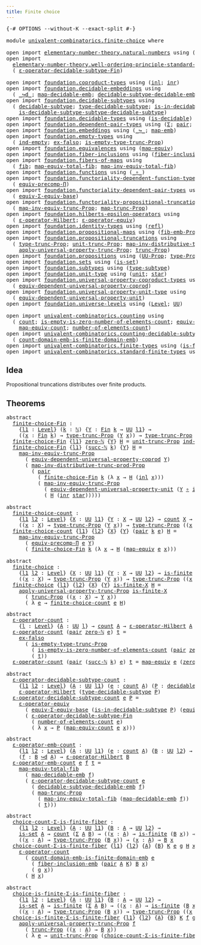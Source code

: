 ```yaml
---
title: Finite choice
---
```


<pre class="Agda"><a id="39" class="Symbol">{-#</a> <a id="43" class="Keyword">OPTIONS</a> <a id="51" class="Pragma">--without-K</a> <a id="63" class="Pragma">--exact-split</a> <a id="77" class="Symbol">#-}</a>

<a id="82" class="Keyword">module</a> <a id="89" href="univalent-combinatorics.finite-choice.html" class="Module">univalent-combinatorics.finite-choice</a> <a id="127" class="Keyword">where</a>

<a id="134" class="Keyword">open</a> <a id="139" class="Keyword">import</a> <a id="146" href="elementary-number-theory.natural-numbers.html" class="Module">elementary-number-theory.natural-numbers</a> <a id="187" class="Keyword">using</a> <a id="193" class="Symbol">(</a><a id="194" href="elementary-number-theory.natural-numbers.html#1548" class="Datatype">ℕ</a><a id="195" class="Symbol">;</a> <a id="197" href="elementary-number-theory.natural-numbers.html#1569" class="InductiveConstructor">zero-ℕ</a><a id="203" class="Symbol">;</a> <a id="205" href="elementary-number-theory.natural-numbers.html#1582" class="InductiveConstructor">succ-ℕ</a><a id="211" class="Symbol">)</a>
<a id="213" class="Keyword">open</a> <a id="218" class="Keyword">import</a>
  <a id="227" href="elementary-number-theory.well-ordering-principle-standard-finite-types.html" class="Module">elementary-number-theory.well-ordering-principle-standard-finite-types</a> <a id="298" class="Keyword">using</a>
  <a id="306" class="Symbol">(</a> <a id="308" href="elementary-number-theory.well-ordering-principle-standard-finite-types.html#8236" class="Function">ε-operator-decidable-subtype-Fin</a><a id="340" class="Symbol">)</a>

<a id="343" class="Keyword">open</a> <a id="348" class="Keyword">import</a> <a id="355" href="foundation.coproduct-types.html" class="Module">foundation.coproduct-types</a> <a id="382" class="Keyword">using</a> <a id="388" class="Symbol">(</a><a id="389" href="foundation.coproduct-types.html#1249" class="InductiveConstructor">inl</a><a id="392" class="Symbol">;</a> <a id="394" href="foundation.coproduct-types.html#1267" class="InductiveConstructor">inr</a><a id="397" class="Symbol">)</a>
<a id="399" class="Keyword">open</a> <a id="404" class="Keyword">import</a> <a id="411" href="foundation.decidable-embeddings.html" class="Module">foundation.decidable-embeddings</a> <a id="443" class="Keyword">using</a>
  <a id="451" class="Symbol">(</a> <a id="453" href="foundation.decidable-embeddings.html#3744" class="Function Operator">_↪d_</a><a id="457" class="Symbol">;</a> <a id="459" href="foundation.decidable-embeddings.html#3845" class="Function">map-decidable-emb</a><a id="476" class="Symbol">;</a> <a id="478" href="foundation.decidable-embeddings.html#6083" class="Function">decidable-subtype-decidable-emb</a><a id="509" class="Symbol">)</a>
<a id="511" class="Keyword">open</a> <a id="516" class="Keyword">import</a> <a id="523" href="foundation.decidable-subtypes.html" class="Module">foundation.decidable-subtypes</a> <a id="553" class="Keyword">using</a>
  <a id="561" class="Symbol">(</a> <a id="563" href="foundation.decidable-subtypes.html#2426" class="Function">decidable-subtype</a><a id="580" class="Symbol">;</a> <a id="582" href="foundation.decidable-subtypes.html#3414" class="Function">type-decidable-subtype</a><a id="604" class="Symbol">;</a> <a id="606" href="foundation.decidable-subtypes.html#2993" class="Function">is-in-decidable-subtype</a><a id="629" class="Symbol">;</a>
    <a id="635" href="foundation.decidable-subtypes.html#2794" class="Function">is-decidable-subtype-subtype-decidable-subtype</a><a id="681" class="Symbol">)</a>
<a id="683" class="Keyword">open</a> <a id="688" class="Keyword">import</a> <a id="695" href="foundation.decidable-types.html" class="Module">foundation.decidable-types</a> <a id="722" class="Keyword">using</a> <a id="728" class="Symbol">(</a><a id="729" href="foundation.decidable-types.html#1915" class="Function">is-decidable</a><a id="741" class="Symbol">)</a>
<a id="743" class="Keyword">open</a> <a id="748" class="Keyword">import</a> <a id="755" href="foundation.dependent-pair-types.html" class="Module">foundation.dependent-pair-types</a> <a id="787" class="Keyword">using</a> <a id="793" class="Symbol">(</a><a id="794" href="foundation-core.dependent-pair-types.html#515" class="Record">Σ</a><a id="795" class="Symbol">;</a> <a id="797" href="foundation-core.dependent-pair-types.html#588" class="InductiveConstructor">pair</a><a id="801" class="Symbol">;</a> <a id="803" href="foundation-core.dependent-pair-types.html#605" class="Field">pr1</a><a id="806" class="Symbol">;</a> <a id="808" href="foundation-core.dependent-pair-types.html#617" class="Field">pr2</a><a id="811" class="Symbol">)</a>
<a id="813" class="Keyword">open</a> <a id="818" class="Keyword">import</a> <a id="825" href="foundation.embeddings.html" class="Module">foundation.embeddings</a> <a id="847" class="Keyword">using</a> <a id="853" class="Symbol">(</a><a id="854" href="foundation-core.embeddings.html#1074" class="Function Operator">_↪_</a><a id="857" class="Symbol">;</a> <a id="859" href="foundation-core.embeddings.html#1217" class="Function">map-emb</a><a id="866" class="Symbol">)</a>
<a id="868" class="Keyword">open</a> <a id="873" class="Keyword">import</a> <a id="880" href="foundation.empty-types.html" class="Module">foundation.empty-types</a> <a id="903" class="Keyword">using</a>
  <a id="911" class="Symbol">(</a> <a id="913" href="foundation-core.empty-types.html#1081" class="Function">ind-empty</a><a id="922" class="Symbol">;</a> <a id="924" href="foundation-core.empty-types.html#1160" class="Function">ex-falso</a><a id="932" class="Symbol">;</a> <a id="934" href="foundation.empty-types.html#2474" class="Function">is-empty-type-trunc-Prop</a><a id="958" class="Symbol">)</a>
<a id="960" class="Keyword">open</a> <a id="965" class="Keyword">import</a> <a id="972" href="foundation.equivalences.html" class="Module">foundation.equivalences</a> <a id="996" class="Keyword">using</a> <a id="1002" class="Symbol">(</a><a id="1003" href="foundation-core.equivalences.html#1821" class="Function">map-equiv</a><a id="1012" class="Symbol">)</a>
<a id="1014" class="Keyword">open</a> <a id="1019" class="Keyword">import</a> <a id="1026" href="foundation.fiber-inclusions.html" class="Module">foundation.fiber-inclusions</a> <a id="1054" class="Keyword">using</a> <a id="1060" class="Symbol">(</a><a id="1061" href="foundation.fiber-inclusions.html#4339" class="Function">fiber-inclusion-emb</a><a id="1080" class="Symbol">)</a>
<a id="1082" class="Keyword">open</a> <a id="1087" class="Keyword">import</a> <a id="1094" href="foundation.fibers-of-maps.html" class="Module">foundation.fibers-of-maps</a> <a id="1120" class="Keyword">using</a>
  <a id="1128" class="Symbol">(</a> <a id="1130" href="foundation-core.fibers-of-maps.html#994" class="Function">fib</a><a id="1133" class="Symbol">;</a> <a id="1135" href="foundation-core.fibers-of-maps.html#7007" class="Function">map-equiv-total-fib</a><a id="1154" class="Symbol">;</a> <a id="1156" href="foundation-core.fibers-of-maps.html#7207" class="Function">map-inv-equiv-total-fib</a><a id="1179" class="Symbol">)</a>
<a id="1181" class="Keyword">open</a> <a id="1186" class="Keyword">import</a> <a id="1193" href="foundation.functions.html" class="Module">foundation.functions</a> <a id="1214" class="Keyword">using</a> <a id="1220" class="Symbol">(</a><a id="1221" href="foundation-core.functions.html#420" class="Function Operator">_∘_</a><a id="1224" class="Symbol">)</a>
<a id="1226" class="Keyword">open</a> <a id="1231" class="Keyword">import</a> <a id="1238" href="foundation.functoriality-dependent-function-types.html" class="Module">foundation.functoriality-dependent-function-types</a> <a id="1288" class="Keyword">using</a>
  <a id="1296" class="Symbol">(</a> <a id="1298" href="foundation-core.functoriality-dependent-function-types.html#5366" class="Function">equiv-precomp-Π</a><a id="1313" class="Symbol">)</a>
<a id="1315" class="Keyword">open</a> <a id="1320" class="Keyword">import</a> <a id="1327" href="foundation.functoriality-dependent-pair-types.html" class="Module">foundation.functoriality-dependent-pair-types</a> <a id="1373" class="Keyword">using</a>
  <a id="1381" class="Symbol">(</a> <a id="1383" href="foundation-core.functoriality-dependent-pair-types.html#9964" class="Function">equiv-Σ-equiv-base</a><a id="1401" class="Symbol">)</a>
<a id="1403" class="Keyword">open</a> <a id="1408" class="Keyword">import</a> <a id="1415" href="foundation.functoriality-propositional-truncation.html" class="Module">foundation.functoriality-propositional-truncation</a> <a id="1465" class="Keyword">using</a>
  <a id="1473" class="Symbol">(</a> <a id="1475" href="foundation.functoriality-propositional-truncation.html#3401" class="Function">map-inv-equiv-trunc-Prop</a><a id="1499" class="Symbol">;</a> <a id="1501" href="foundation.functoriality-propositional-truncation.html#1456" class="Function">map-trunc-Prop</a><a id="1515" class="Symbol">)</a>
<a id="1517" class="Keyword">open</a> <a id="1522" class="Keyword">import</a> <a id="1529" href="foundation.hilberts-epsilon-operators.html" class="Module">foundation.hilberts-epsilon-operators</a> <a id="1567" class="Keyword">using</a>
  <a id="1575" class="Symbol">(</a> <a id="1577" href="foundation.hilberts-epsilon-operators.html#675" class="Function">ε-operator-Hilbert</a><a id="1595" class="Symbol">;</a> <a id="1597" href="foundation.hilberts-epsilon-operators.html#871" class="Function">ε-operator-equiv</a><a id="1613" class="Symbol">)</a>
<a id="1615" class="Keyword">open</a> <a id="1620" class="Keyword">import</a> <a id="1627" href="foundation.identity-types.html" class="Module">foundation.identity-types</a> <a id="1653" class="Keyword">using</a> <a id="1659" class="Symbol">(</a><a id="1660" href="foundation-core.identity-types.html#1820" class="InductiveConstructor">refl</a><a id="1664" class="Symbol">)</a>
<a id="1666" class="Keyword">open</a> <a id="1671" class="Keyword">import</a> <a id="1678" href="foundation.propositional-maps.html" class="Module">foundation.propositional-maps</a> <a id="1708" class="Keyword">using</a> <a id="1714" class="Symbol">(</a><a id="1715" href="foundation-core.propositional-maps.html#2437" class="Function">fib-emb-Prop</a><a id="1727" class="Symbol">)</a>
<a id="1729" class="Keyword">open</a> <a id="1734" class="Keyword">import</a> <a id="1741" href="foundation.propositional-truncations.html" class="Module">foundation.propositional-truncations</a> <a id="1778" class="Keyword">using</a>
  <a id="1786" class="Symbol">(</a> <a id="1788" href="foundation.propositional-truncations.html#2209" class="Function">type-trunc-Prop</a><a id="1803" class="Symbol">;</a> <a id="1805" href="foundation.propositional-truncations.html#2293" class="Function">unit-trunc-Prop</a><a id="1820" class="Symbol">;</a> <a id="1822" href="foundation.propositional-truncations.html#10541" class="Function">map-inv-distributive-trunc-prod-Prop</a><a id="1858" class="Symbol">;</a>
    <a id="1864" href="foundation.propositional-truncations.html#5775" class="Function">apply-universal-property-trunc-Prop</a><a id="1899" class="Symbol">;</a> <a id="1901" href="foundation.propositional-truncations.html#2707" class="Function">trunc-Prop</a><a id="1911" class="Symbol">)</a>
<a id="1913" class="Keyword">open</a> <a id="1918" class="Keyword">import</a> <a id="1925" href="foundation.propositions.html" class="Module">foundation.propositions</a> <a id="1949" class="Keyword">using</a> <a id="1955" class="Symbol">(</a><a id="1956" href="foundation-core.propositions.html#1393" class="Function">UU-Prop</a><a id="1963" class="Symbol">;</a> <a id="1965" href="foundation-core.propositions.html#1495" class="Function">type-Prop</a><a id="1974" class="Symbol">)</a>
<a id="1976" class="Keyword">open</a> <a id="1981" class="Keyword">import</a> <a id="1988" href="foundation.sets.html" class="Module">foundation.sets</a> <a id="2004" class="Keyword">using</a> <a id="2010" class="Symbol">(</a><a id="2011" href="foundation-core.sets.html#1113" class="Function">is-set</a><a id="2017" class="Symbol">)</a>
<a id="2019" class="Keyword">open</a> <a id="2024" class="Keyword">import</a> <a id="2031" href="foundation.subtypes.html" class="Module">foundation.subtypes</a> <a id="2051" class="Keyword">using</a> <a id="2057" class="Symbol">(</a><a id="2058" href="foundation-core.subtypes.html#2619" class="Function">type-subtype</a><a id="2070" class="Symbol">)</a>
<a id="2072" class="Keyword">open</a> <a id="2077" class="Keyword">import</a> <a id="2084" href="foundation.unit-type.html" class="Module">foundation.unit-type</a> <a id="2105" class="Keyword">using</a> <a id="2111" class="Symbol">(</a><a id="2112" href="foundation.unit-type.html#1084" class="Datatype">unit</a><a id="2116" class="Symbol">;</a> <a id="2118" href="foundation.unit-type.html#1108" class="InductiveConstructor">star</a><a id="2122" class="Symbol">)</a>
<a id="2124" class="Keyword">open</a> <a id="2129" class="Keyword">import</a> <a id="2136" href="foundation.universal-property-coproduct-types.html" class="Module">foundation.universal-property-coproduct-types</a> <a id="2182" class="Keyword">using</a>
  <a id="2190" class="Symbol">(</a> <a id="2192" href="foundation.universal-property-coproduct-types.html#1627" class="Function">equiv-dependent-universal-property-coprod</a><a id="2233" class="Symbol">)</a>
<a id="2235" class="Keyword">open</a> <a id="2240" class="Keyword">import</a> <a id="2247" href="foundation.universal-property-unit-type.html" class="Module">foundation.universal-property-unit-type</a> <a id="2287" class="Keyword">using</a>
  <a id="2295" class="Symbol">(</a> <a id="2297" href="foundation.universal-property-unit-type.html#1684" class="Function">equiv-dependent-universal-property-unit</a><a id="2336" class="Symbol">)</a>
<a id="2338" class="Keyword">open</a> <a id="2343" class="Keyword">import</a> <a id="2350" href="foundation.universe-levels.html" class="Module">foundation.universe-levels</a> <a id="2377" class="Keyword">using</a> <a id="2383" class="Symbol">(</a><a id="2384" href="Agda.Primitive.html#597" class="Postulate">Level</a><a id="2389" class="Symbol">;</a> <a id="2391" href="foundation-core.universe-levels.html#235" class="Primitive">UU</a><a id="2393" class="Symbol">)</a>

<a id="2396" class="Keyword">open</a> <a id="2401" class="Keyword">import</a> <a id="2408" href="univalent-combinatorics.counting.html" class="Module">univalent-combinatorics.counting</a> <a id="2441" class="Keyword">using</a>
  <a id="2449" class="Symbol">(</a> <a id="2451" href="univalent-combinatorics.counting.html#1901" class="Function">count</a><a id="2456" class="Symbol">;</a> <a id="2458" href="univalent-combinatorics.counting.html#4160" class="Function">is-empty-is-zero-number-of-elements-count</a><a id="2499" class="Symbol">;</a> <a id="2501" href="univalent-combinatorics.counting.html#2098" class="Function">equiv-count</a><a id="2512" class="Symbol">;</a>
    <a id="2518" href="univalent-combinatorics.counting.html#2172" class="Function">map-equiv-count</a><a id="2533" class="Symbol">;</a> <a id="2535" href="univalent-combinatorics.counting.html#2029" class="Function">number-of-elements-count</a><a id="2559" class="Symbol">)</a>
<a id="2561" class="Keyword">open</a> <a id="2566" class="Keyword">import</a> <a id="2573" href="univalent-combinatorics.counting-decidable-subtypes.html" class="Module">univalent-combinatorics.counting-decidable-subtypes</a> <a id="2625" class="Keyword">using</a>
  <a id="2633" class="Symbol">(</a> <a id="2635" href="univalent-combinatorics.counting-decidable-subtypes.html#6606" class="Function">count-domain-emb-is-finite-domain-emb</a><a id="2672" class="Symbol">)</a>
<a id="2674" class="Keyword">open</a> <a id="2679" class="Keyword">import</a> <a id="2686" href="univalent-combinatorics.finite-types.html" class="Module">univalent-combinatorics.finite-types</a> <a id="2723" class="Keyword">using</a> <a id="2729" class="Symbol">(</a><a id="2730" href="univalent-combinatorics.finite-types.html#4139" class="Function">is-finite</a><a id="2739" class="Symbol">)</a>
<a id="2741" class="Keyword">open</a> <a id="2746" class="Keyword">import</a> <a id="2753" href="univalent-combinatorics.standard-finite-types.html" class="Module">univalent-combinatorics.standard-finite-types</a> <a id="2799" class="Keyword">using</a> <a id="2805" class="Symbol">(</a><a id="2806" href="univalent-combinatorics.standard-finite-types.html#2392" class="Function">Fin</a><a id="2809" class="Symbol">;</a> <a id="2811" href="univalent-combinatorics.standard-finite-types.html#6791" class="Function">zero-Fin</a><a id="2819" class="Symbol">)</a>
</pre>
## Idea

Propositional truncations distributes over finite products.

## Theorems

<pre class="Agda"><a id="2917" class="Keyword">abstract</a>
  <a id="finite-choice-Fin"></a><a id="2928" href="univalent-combinatorics.finite-choice.html#2928" class="Function">finite-choice-Fin</a> <a id="2946" class="Symbol">:</a>
    <a id="2952" class="Symbol">{</a><a id="2953" href="univalent-combinatorics.finite-choice.html#2953" class="Bound">l1</a> <a id="2956" class="Symbol">:</a> <a id="2958" href="Agda.Primitive.html#597" class="Postulate">Level</a><a id="2963" class="Symbol">}</a> <a id="2965" class="Symbol">(</a><a id="2966" href="univalent-combinatorics.finite-choice.html#2966" class="Bound">k</a> <a id="2968" class="Symbol">:</a> <a id="2970" href="elementary-number-theory.natural-numbers.html#1548" class="Datatype">ℕ</a><a id="2971" class="Symbol">)</a> <a id="2973" class="Symbol">{</a><a id="2974" href="univalent-combinatorics.finite-choice.html#2974" class="Bound">Y</a> <a id="2976" class="Symbol">:</a> <a id="2978" href="univalent-combinatorics.standard-finite-types.html#2392" class="Function">Fin</a> <a id="2982" href="univalent-combinatorics.finite-choice.html#2966" class="Bound">k</a> <a id="2984" class="Symbol">→</a> <a id="2986" href="foundation-core.universe-levels.html#235" class="Primitive">UU</a> <a id="2989" href="univalent-combinatorics.finite-choice.html#2953" class="Bound">l1</a><a id="2991" class="Symbol">}</a> <a id="2993" class="Symbol">→</a>
    <a id="2999" class="Symbol">((</a><a id="3001" href="univalent-combinatorics.finite-choice.html#3001" class="Bound">x</a> <a id="3003" class="Symbol">:</a> <a id="3005" href="univalent-combinatorics.standard-finite-types.html#2392" class="Function">Fin</a> <a id="3009" href="univalent-combinatorics.finite-choice.html#2966" class="Bound">k</a><a id="3010" class="Symbol">)</a> <a id="3012" class="Symbol">→</a> <a id="3014" href="foundation.propositional-truncations.html#2209" class="Function">type-trunc-Prop</a> <a id="3030" class="Symbol">(</a><a id="3031" href="univalent-combinatorics.finite-choice.html#2974" class="Bound">Y</a> <a id="3033" href="univalent-combinatorics.finite-choice.html#3001" class="Bound">x</a><a id="3034" class="Symbol">))</a> <a id="3037" class="Symbol">→</a> <a id="3039" href="foundation.propositional-truncations.html#2209" class="Function">type-trunc-Prop</a> <a id="3055" class="Symbol">((</a><a id="3057" href="univalent-combinatorics.finite-choice.html#3057" class="Bound">x</a> <a id="3059" class="Symbol">:</a> <a id="3061" href="univalent-combinatorics.standard-finite-types.html#2392" class="Function">Fin</a> <a id="3065" href="univalent-combinatorics.finite-choice.html#2966" class="Bound">k</a><a id="3066" class="Symbol">)</a> <a id="3068" class="Symbol">→</a> <a id="3070" href="univalent-combinatorics.finite-choice.html#2974" class="Bound">Y</a> <a id="3072" href="univalent-combinatorics.finite-choice.html#3057" class="Bound">x</a><a id="3073" class="Symbol">)</a>
  <a id="3077" href="univalent-combinatorics.finite-choice.html#2928" class="Function">finite-choice-Fin</a> <a id="3095" class="Symbol">{</a><a id="3096" href="univalent-combinatorics.finite-choice.html#3096" class="Bound">l1</a><a id="3098" class="Symbol">}</a> <a id="3100" href="elementary-number-theory.natural-numbers.html#1569" class="InductiveConstructor">zero-ℕ</a> <a id="3107" class="Symbol">{</a><a id="3108" href="univalent-combinatorics.finite-choice.html#3108" class="Bound">Y</a><a id="3109" class="Symbol">}</a> <a id="3111" href="univalent-combinatorics.finite-choice.html#3111" class="Bound">H</a> <a id="3113" class="Symbol">=</a> <a id="3115" href="foundation.propositional-truncations.html#2293" class="Function">unit-trunc-Prop</a> <a id="3131" href="foundation-core.empty-types.html#1081" class="Function">ind-empty</a>
  <a id="3143" href="univalent-combinatorics.finite-choice.html#2928" class="Function">finite-choice-Fin</a> <a id="3161" class="Symbol">{</a><a id="3162" href="univalent-combinatorics.finite-choice.html#3162" class="Bound">l1</a><a id="3164" class="Symbol">}</a> <a id="3166" class="Symbol">(</a><a id="3167" href="elementary-number-theory.natural-numbers.html#1582" class="InductiveConstructor">succ-ℕ</a> <a id="3174" href="univalent-combinatorics.finite-choice.html#3174" class="Bound">k</a><a id="3175" class="Symbol">)</a> <a id="3177" class="Symbol">{</a><a id="3178" href="univalent-combinatorics.finite-choice.html#3178" class="Bound">Y</a><a id="3179" class="Symbol">}</a> <a id="3181" href="univalent-combinatorics.finite-choice.html#3181" class="Bound">H</a> <a id="3183" class="Symbol">=</a>
    <a id="3189" href="foundation.functoriality-propositional-truncation.html#3401" class="Function">map-inv-equiv-trunc-Prop</a>
      <a id="3220" class="Symbol">(</a> <a id="3222" href="foundation.universal-property-coproduct-types.html#1627" class="Function">equiv-dependent-universal-property-coprod</a> <a id="3264" href="univalent-combinatorics.finite-choice.html#3178" class="Bound">Y</a><a id="3265" class="Symbol">)</a>
      <a id="3273" class="Symbol">(</a> <a id="3275" href="foundation.propositional-truncations.html#10541" class="Function">map-inv-distributive-trunc-prod-Prop</a>
        <a id="3320" class="Symbol">(</a> <a id="3322" href="foundation-core.dependent-pair-types.html#588" class="InductiveConstructor">pair</a>
          <a id="3337" class="Symbol">(</a> <a id="3339" href="univalent-combinatorics.finite-choice.html#2928" class="Function">finite-choice-Fin</a> <a id="3357" href="univalent-combinatorics.finite-choice.html#3174" class="Bound">k</a> <a id="3359" class="Symbol">(λ</a> <a id="3362" href="univalent-combinatorics.finite-choice.html#3362" class="Bound">x</a> <a id="3364" class="Symbol">→</a> <a id="3366" href="univalent-combinatorics.finite-choice.html#3181" class="Bound">H</a> <a id="3368" class="Symbol">(</a><a id="3369" href="foundation.coproduct-types.html#1249" class="InductiveConstructor">inl</a> <a id="3373" href="univalent-combinatorics.finite-choice.html#3362" class="Bound">x</a><a id="3374" class="Symbol">)))</a>
          <a id="3388" class="Symbol">(</a> <a id="3390" href="foundation.functoriality-propositional-truncation.html#3401" class="Function">map-inv-equiv-trunc-Prop</a>
            <a id="3427" class="Symbol">(</a> <a id="3429" href="foundation.universal-property-unit-type.html#1684" class="Function">equiv-dependent-universal-property-unit</a> <a id="3469" class="Symbol">(</a><a id="3470" href="univalent-combinatorics.finite-choice.html#3178" class="Bound">Y</a> <a id="3472" href="foundation-core.functions.html#420" class="Function Operator">∘</a> <a id="3474" href="foundation.coproduct-types.html#1267" class="InductiveConstructor">inr</a><a id="3477" class="Symbol">))</a>
            <a id="3492" class="Symbol">(</a> <a id="3494" href="univalent-combinatorics.finite-choice.html#3181" class="Bound">H</a> <a id="3496" class="Symbol">(</a><a id="3497" href="foundation.coproduct-types.html#1267" class="InductiveConstructor">inr</a> <a id="3501" href="foundation.unit-type.html#1108" class="InductiveConstructor">star</a><a id="3505" class="Symbol">)))))</a>

<a id="3512" class="Keyword">abstract</a>
  <a id="finite-choice-count"></a><a id="3523" href="univalent-combinatorics.finite-choice.html#3523" class="Function">finite-choice-count</a> <a id="3543" class="Symbol">:</a>
    <a id="3549" class="Symbol">{</a><a id="3550" href="univalent-combinatorics.finite-choice.html#3550" class="Bound">l1</a> <a id="3553" href="univalent-combinatorics.finite-choice.html#3553" class="Bound">l2</a> <a id="3556" class="Symbol">:</a> <a id="3558" href="Agda.Primitive.html#597" class="Postulate">Level</a><a id="3563" class="Symbol">}</a> <a id="3565" class="Symbol">{</a><a id="3566" href="univalent-combinatorics.finite-choice.html#3566" class="Bound">X</a> <a id="3568" class="Symbol">:</a> <a id="3570" href="foundation-core.universe-levels.html#235" class="Primitive">UU</a> <a id="3573" href="univalent-combinatorics.finite-choice.html#3550" class="Bound">l1</a><a id="3575" class="Symbol">}</a> <a id="3577" class="Symbol">{</a><a id="3578" href="univalent-combinatorics.finite-choice.html#3578" class="Bound">Y</a> <a id="3580" class="Symbol">:</a> <a id="3582" href="univalent-combinatorics.finite-choice.html#3566" class="Bound">X</a> <a id="3584" class="Symbol">→</a> <a id="3586" href="foundation-core.universe-levels.html#235" class="Primitive">UU</a> <a id="3589" href="univalent-combinatorics.finite-choice.html#3553" class="Bound">l2</a><a id="3591" class="Symbol">}</a> <a id="3593" class="Symbol">→</a> <a id="3595" href="univalent-combinatorics.counting.html#1901" class="Function">count</a> <a id="3601" href="univalent-combinatorics.finite-choice.html#3566" class="Bound">X</a> <a id="3603" class="Symbol">→</a>
    <a id="3609" class="Symbol">((</a><a id="3611" href="univalent-combinatorics.finite-choice.html#3611" class="Bound">x</a> <a id="3613" class="Symbol">:</a> <a id="3615" href="univalent-combinatorics.finite-choice.html#3566" class="Bound">X</a><a id="3616" class="Symbol">)</a> <a id="3618" class="Symbol">→</a> <a id="3620" href="foundation.propositional-truncations.html#2209" class="Function">type-trunc-Prop</a> <a id="3636" class="Symbol">(</a><a id="3637" href="univalent-combinatorics.finite-choice.html#3578" class="Bound">Y</a> <a id="3639" href="univalent-combinatorics.finite-choice.html#3611" class="Bound">x</a><a id="3640" class="Symbol">))</a> <a id="3643" class="Symbol">→</a> <a id="3645" href="foundation.propositional-truncations.html#2209" class="Function">type-trunc-Prop</a> <a id="3661" class="Symbol">((</a><a id="3663" href="univalent-combinatorics.finite-choice.html#3663" class="Bound">x</a> <a id="3665" class="Symbol">:</a> <a id="3667" href="univalent-combinatorics.finite-choice.html#3566" class="Bound">X</a><a id="3668" class="Symbol">)</a> <a id="3670" class="Symbol">→</a> <a id="3672" href="univalent-combinatorics.finite-choice.html#3578" class="Bound">Y</a> <a id="3674" href="univalent-combinatorics.finite-choice.html#3663" class="Bound">x</a><a id="3675" class="Symbol">)</a>
  <a id="3679" href="univalent-combinatorics.finite-choice.html#3523" class="Function">finite-choice-count</a> <a id="3699" class="Symbol">{</a><a id="3700" href="univalent-combinatorics.finite-choice.html#3700" class="Bound">l1</a><a id="3702" class="Symbol">}</a> <a id="3704" class="Symbol">{</a><a id="3705" href="univalent-combinatorics.finite-choice.html#3705" class="Bound">l2</a><a id="3707" class="Symbol">}</a> <a id="3709" class="Symbol">{</a><a id="3710" href="univalent-combinatorics.finite-choice.html#3710" class="Bound">X</a><a id="3711" class="Symbol">}</a> <a id="3713" class="Symbol">{</a><a id="3714" href="univalent-combinatorics.finite-choice.html#3714" class="Bound">Y</a><a id="3715" class="Symbol">}</a> <a id="3717" class="Symbol">(</a><a id="3718" href="foundation-core.dependent-pair-types.html#588" class="InductiveConstructor">pair</a> <a id="3723" href="univalent-combinatorics.finite-choice.html#3723" class="Bound">k</a> <a id="3725" href="univalent-combinatorics.finite-choice.html#3725" class="Bound">e</a><a id="3726" class="Symbol">)</a> <a id="3728" href="univalent-combinatorics.finite-choice.html#3728" class="Bound">H</a> <a id="3730" class="Symbol">=</a>
    <a id="3736" href="foundation.functoriality-propositional-truncation.html#3401" class="Function">map-inv-equiv-trunc-Prop</a>
      <a id="3767" class="Symbol">(</a> <a id="3769" href="foundation-core.functoriality-dependent-function-types.html#5366" class="Function">equiv-precomp-Π</a> <a id="3785" href="univalent-combinatorics.finite-choice.html#3725" class="Bound">e</a> <a id="3787" href="univalent-combinatorics.finite-choice.html#3714" class="Bound">Y</a><a id="3788" class="Symbol">)</a>
      <a id="3796" class="Symbol">(</a> <a id="3798" href="univalent-combinatorics.finite-choice.html#2928" class="Function">finite-choice-Fin</a> <a id="3816" href="univalent-combinatorics.finite-choice.html#3723" class="Bound">k</a> <a id="3818" class="Symbol">(λ</a> <a id="3821" href="univalent-combinatorics.finite-choice.html#3821" class="Bound">x</a> <a id="3823" class="Symbol">→</a> <a id="3825" href="univalent-combinatorics.finite-choice.html#3728" class="Bound">H</a> <a id="3827" class="Symbol">(</a><a id="3828" href="foundation-core.equivalences.html#1821" class="Function">map-equiv</a> <a id="3838" href="univalent-combinatorics.finite-choice.html#3725" class="Bound">e</a> <a id="3840" href="univalent-combinatorics.finite-choice.html#3821" class="Bound">x</a><a id="3841" class="Symbol">)))</a>

<a id="3846" class="Keyword">abstract</a>
  <a id="finite-choice"></a><a id="3857" href="univalent-combinatorics.finite-choice.html#3857" class="Function">finite-choice</a> <a id="3871" class="Symbol">:</a>
    <a id="3877" class="Symbol">{</a><a id="3878" href="univalent-combinatorics.finite-choice.html#3878" class="Bound">l1</a> <a id="3881" href="univalent-combinatorics.finite-choice.html#3881" class="Bound">l2</a> <a id="3884" class="Symbol">:</a> <a id="3886" href="Agda.Primitive.html#597" class="Postulate">Level</a><a id="3891" class="Symbol">}</a> <a id="3893" class="Symbol">{</a><a id="3894" href="univalent-combinatorics.finite-choice.html#3894" class="Bound">X</a> <a id="3896" class="Symbol">:</a> <a id="3898" href="foundation-core.universe-levels.html#235" class="Primitive">UU</a> <a id="3901" href="univalent-combinatorics.finite-choice.html#3878" class="Bound">l1</a><a id="3903" class="Symbol">}</a> <a id="3905" class="Symbol">{</a><a id="3906" href="univalent-combinatorics.finite-choice.html#3906" class="Bound">Y</a> <a id="3908" class="Symbol">:</a> <a id="3910" href="univalent-combinatorics.finite-choice.html#3894" class="Bound">X</a> <a id="3912" class="Symbol">→</a> <a id="3914" href="foundation-core.universe-levels.html#235" class="Primitive">UU</a> <a id="3917" href="univalent-combinatorics.finite-choice.html#3881" class="Bound">l2</a><a id="3919" class="Symbol">}</a> <a id="3921" class="Symbol">→</a> <a id="3923" href="univalent-combinatorics.finite-types.html#4139" class="Function">is-finite</a> <a id="3933" href="univalent-combinatorics.finite-choice.html#3894" class="Bound">X</a> <a id="3935" class="Symbol">→</a>
    <a id="3941" class="Symbol">((</a><a id="3943" href="univalent-combinatorics.finite-choice.html#3943" class="Bound">x</a> <a id="3945" class="Symbol">:</a> <a id="3947" href="univalent-combinatorics.finite-choice.html#3894" class="Bound">X</a><a id="3948" class="Symbol">)</a> <a id="3950" class="Symbol">→</a> <a id="3952" href="foundation.propositional-truncations.html#2209" class="Function">type-trunc-Prop</a> <a id="3968" class="Symbol">(</a><a id="3969" href="univalent-combinatorics.finite-choice.html#3906" class="Bound">Y</a> <a id="3971" href="univalent-combinatorics.finite-choice.html#3943" class="Bound">x</a><a id="3972" class="Symbol">))</a> <a id="3975" class="Symbol">→</a> <a id="3977" href="foundation.propositional-truncations.html#2209" class="Function">type-trunc-Prop</a> <a id="3993" class="Symbol">((</a><a id="3995" href="univalent-combinatorics.finite-choice.html#3995" class="Bound">x</a> <a id="3997" class="Symbol">:</a> <a id="3999" href="univalent-combinatorics.finite-choice.html#3894" class="Bound">X</a><a id="4000" class="Symbol">)</a> <a id="4002" class="Symbol">→</a> <a id="4004" href="univalent-combinatorics.finite-choice.html#3906" class="Bound">Y</a> <a id="4006" href="univalent-combinatorics.finite-choice.html#3995" class="Bound">x</a><a id="4007" class="Symbol">)</a>
  <a id="4011" href="univalent-combinatorics.finite-choice.html#3857" class="Function">finite-choice</a> <a id="4025" class="Symbol">{</a><a id="4026" href="univalent-combinatorics.finite-choice.html#4026" class="Bound">l1</a><a id="4028" class="Symbol">}</a> <a id="4030" class="Symbol">{</a><a id="4031" href="univalent-combinatorics.finite-choice.html#4031" class="Bound">l2</a><a id="4033" class="Symbol">}</a> <a id="4035" class="Symbol">{</a><a id="4036" href="univalent-combinatorics.finite-choice.html#4036" class="Bound">X</a><a id="4037" class="Symbol">}</a> <a id="4039" class="Symbol">{</a><a id="4040" href="univalent-combinatorics.finite-choice.html#4040" class="Bound">Y</a><a id="4041" class="Symbol">}</a> <a id="4043" href="univalent-combinatorics.finite-choice.html#4043" class="Bound">is-finite-X</a> <a id="4055" href="univalent-combinatorics.finite-choice.html#4055" class="Bound">H</a> <a id="4057" class="Symbol">=</a>
    <a id="4063" href="foundation.propositional-truncations.html#5775" class="Function">apply-universal-property-trunc-Prop</a> <a id="4099" href="univalent-combinatorics.finite-choice.html#4043" class="Bound">is-finite-X</a>
      <a id="4117" class="Symbol">(</a> <a id="4119" href="foundation.propositional-truncations.html#2707" class="Function">trunc-Prop</a> <a id="4130" class="Symbol">((</a><a id="4132" href="univalent-combinatorics.finite-choice.html#4132" class="Bound">x</a> <a id="4134" class="Symbol">:</a> <a id="4136" href="univalent-combinatorics.finite-choice.html#4036" class="Bound">X</a><a id="4137" class="Symbol">)</a> <a id="4139" class="Symbol">→</a> <a id="4141" href="univalent-combinatorics.finite-choice.html#4040" class="Bound">Y</a> <a id="4143" href="univalent-combinatorics.finite-choice.html#4132" class="Bound">x</a><a id="4144" class="Symbol">))</a>
      <a id="4153" class="Symbol">(</a> <a id="4155" class="Symbol">λ</a> <a id="4157" href="univalent-combinatorics.finite-choice.html#4157" class="Bound">e</a> <a id="4159" class="Symbol">→</a> <a id="4161" href="univalent-combinatorics.finite-choice.html#3523" class="Function">finite-choice-count</a> <a id="4181" href="univalent-combinatorics.finite-choice.html#4157" class="Bound">e</a> <a id="4183" href="univalent-combinatorics.finite-choice.html#4055" class="Bound">H</a><a id="4184" class="Symbol">)</a>
</pre>
<pre class="Agda"><a id="4199" class="Keyword">abstract</a>
  <a id="ε-operator-count"></a><a id="4210" href="univalent-combinatorics.finite-choice.html#4210" class="Function">ε-operator-count</a> <a id="4227" class="Symbol">:</a>
    <a id="4233" class="Symbol">{</a><a id="4234" href="univalent-combinatorics.finite-choice.html#4234" class="Bound">l</a> <a id="4236" class="Symbol">:</a> <a id="4238" href="Agda.Primitive.html#597" class="Postulate">Level</a><a id="4243" class="Symbol">}</a> <a id="4245" class="Symbol">{</a><a id="4246" href="univalent-combinatorics.finite-choice.html#4246" class="Bound">A</a> <a id="4248" class="Symbol">:</a> <a id="4250" href="foundation-core.universe-levels.html#235" class="Primitive">UU</a> <a id="4253" href="univalent-combinatorics.finite-choice.html#4234" class="Bound">l</a><a id="4254" class="Symbol">}</a> <a id="4256" class="Symbol">→</a> <a id="4258" href="univalent-combinatorics.counting.html#1901" class="Function">count</a> <a id="4264" href="univalent-combinatorics.finite-choice.html#4246" class="Bound">A</a> <a id="4266" class="Symbol">→</a> <a id="4268" href="foundation.hilberts-epsilon-operators.html#675" class="Function">ε-operator-Hilbert</a> <a id="4287" href="univalent-combinatorics.finite-choice.html#4246" class="Bound">A</a>
  <a id="4291" href="univalent-combinatorics.finite-choice.html#4210" class="Function">ε-operator-count</a> <a id="4308" class="Symbol">(</a><a id="4309" href="foundation-core.dependent-pair-types.html#588" class="InductiveConstructor">pair</a> <a id="4314" href="elementary-number-theory.natural-numbers.html#1569" class="InductiveConstructor">zero-ℕ</a> <a id="4321" href="univalent-combinatorics.finite-choice.html#4321" class="Bound">e</a><a id="4322" class="Symbol">)</a> <a id="4324" href="univalent-combinatorics.finite-choice.html#4324" class="Bound">t</a> <a id="4326" class="Symbol">=</a>
    <a id="4332" href="foundation-core.empty-types.html#1160" class="Function">ex-falso</a>
      <a id="4347" class="Symbol">(</a> <a id="4349" href="foundation.empty-types.html#2474" class="Function">is-empty-type-trunc-Prop</a>
        <a id="4382" class="Symbol">(</a> <a id="4384" href="univalent-combinatorics.counting.html#4160" class="Function">is-empty-is-zero-number-of-elements-count</a> <a id="4426" class="Symbol">(</a><a id="4427" href="foundation-core.dependent-pair-types.html#588" class="InductiveConstructor">pair</a> <a id="4432" href="elementary-number-theory.natural-numbers.html#1569" class="InductiveConstructor">zero-ℕ</a> <a id="4439" href="univalent-combinatorics.finite-choice.html#4321" class="Bound">e</a><a id="4440" class="Symbol">)</a> <a id="4442" href="foundation-core.identity-types.html#1820" class="InductiveConstructor">refl</a><a id="4446" class="Symbol">)</a>
        <a id="4456" class="Symbol">(</a> <a id="4458" href="univalent-combinatorics.finite-choice.html#4324" class="Bound">t</a><a id="4459" class="Symbol">))</a>
  <a id="4464" href="univalent-combinatorics.finite-choice.html#4210" class="Function">ε-operator-count</a> <a id="4481" class="Symbol">(</a><a id="4482" href="foundation-core.dependent-pair-types.html#588" class="InductiveConstructor">pair</a> <a id="4487" class="Symbol">(</a><a id="4488" href="elementary-number-theory.natural-numbers.html#1582" class="InductiveConstructor">succ-ℕ</a> <a id="4495" href="univalent-combinatorics.finite-choice.html#4495" class="Bound">k</a><a id="4496" class="Symbol">)</a> <a id="4498" href="univalent-combinatorics.finite-choice.html#4498" class="Bound">e</a><a id="4499" class="Symbol">)</a> <a id="4501" href="univalent-combinatorics.finite-choice.html#4501" class="Bound">t</a> <a id="4503" class="Symbol">=</a> <a id="4505" href="foundation-core.equivalences.html#1821" class="Function">map-equiv</a> <a id="4515" href="univalent-combinatorics.finite-choice.html#4498" class="Bound">e</a> <a id="4517" class="Symbol">(</a><a id="4518" href="univalent-combinatorics.standard-finite-types.html#6791" class="Function">zero-Fin</a> <a id="4527" href="univalent-combinatorics.finite-choice.html#4495" class="Bound">k</a><a id="4528" class="Symbol">)</a>

<a id="4531" class="Keyword">abstract</a>
  <a id="ε-operator-decidable-subtype-count"></a><a id="4542" href="univalent-combinatorics.finite-choice.html#4542" class="Function">ε-operator-decidable-subtype-count</a> <a id="4577" class="Symbol">:</a>
    <a id="4583" class="Symbol">{</a><a id="4584" href="univalent-combinatorics.finite-choice.html#4584" class="Bound">l1</a> <a id="4587" href="univalent-combinatorics.finite-choice.html#4587" class="Bound">l2</a> <a id="4590" class="Symbol">:</a> <a id="4592" href="Agda.Primitive.html#597" class="Postulate">Level</a><a id="4597" class="Symbol">}</a> <a id="4599" class="Symbol">{</a><a id="4600" href="univalent-combinatorics.finite-choice.html#4600" class="Bound">A</a> <a id="4602" class="Symbol">:</a> <a id="4604" href="foundation-core.universe-levels.html#235" class="Primitive">UU</a> <a id="4607" href="univalent-combinatorics.finite-choice.html#4584" class="Bound">l1</a><a id="4609" class="Symbol">}</a> <a id="4611" class="Symbol">(</a><a id="4612" href="univalent-combinatorics.finite-choice.html#4612" class="Bound">e</a> <a id="4614" class="Symbol">:</a> <a id="4616" href="univalent-combinatorics.counting.html#1901" class="Function">count</a> <a id="4622" href="univalent-combinatorics.finite-choice.html#4600" class="Bound">A</a><a id="4623" class="Symbol">)</a> <a id="4625" class="Symbol">(</a><a id="4626" href="univalent-combinatorics.finite-choice.html#4626" class="Bound">P</a> <a id="4628" class="Symbol">:</a> <a id="4630" href="foundation.decidable-subtypes.html#2426" class="Function">decidable-subtype</a> <a id="4648" href="univalent-combinatorics.finite-choice.html#4587" class="Bound">l2</a> <a id="4651" href="univalent-combinatorics.finite-choice.html#4600" class="Bound">A</a><a id="4652" class="Symbol">)</a> <a id="4654" class="Symbol">→</a>
    <a id="4660" href="foundation.hilberts-epsilon-operators.html#675" class="Function">ε-operator-Hilbert</a> <a id="4679" class="Symbol">(</a><a id="4680" href="foundation.decidable-subtypes.html#3414" class="Function">type-decidable-subtype</a> <a id="4703" href="univalent-combinatorics.finite-choice.html#4626" class="Bound">P</a><a id="4704" class="Symbol">)</a>
  <a id="4708" href="univalent-combinatorics.finite-choice.html#4542" class="Function">ε-operator-decidable-subtype-count</a> <a id="4743" href="univalent-combinatorics.finite-choice.html#4743" class="Bound">e</a> <a id="4745" href="univalent-combinatorics.finite-choice.html#4745" class="Bound">P</a> <a id="4747" class="Symbol">=</a>
    <a id="4753" href="foundation.hilberts-epsilon-operators.html#871" class="Function">ε-operator-equiv</a>
      <a id="4776" class="Symbol">(</a> <a id="4778" href="foundation-core.functoriality-dependent-pair-types.html#9964" class="Function">equiv-Σ-equiv-base</a> <a id="4797" class="Symbol">(</a><a id="4798" href="foundation.decidable-subtypes.html#2993" class="Function">is-in-decidable-subtype</a> <a id="4822" href="univalent-combinatorics.finite-choice.html#4745" class="Bound">P</a><a id="4823" class="Symbol">)</a> <a id="4825" class="Symbol">(</a><a id="4826" href="univalent-combinatorics.counting.html#2098" class="Function">equiv-count</a> <a id="4838" href="univalent-combinatorics.finite-choice.html#4743" class="Bound">e</a><a id="4839" class="Symbol">))</a>
      <a id="4848" class="Symbol">(</a> <a id="4850" href="elementary-number-theory.well-ordering-principle-standard-finite-types.html#8236" class="Function">ε-operator-decidable-subtype-Fin</a>
        <a id="4891" class="Symbol">(</a> <a id="4893" href="univalent-combinatorics.counting.html#2029" class="Function">number-of-elements-count</a> <a id="4918" href="univalent-combinatorics.finite-choice.html#4743" class="Bound">e</a><a id="4919" class="Symbol">)</a>
        <a id="4929" class="Symbol">(</a> <a id="4931" class="Symbol">λ</a> <a id="4933" href="univalent-combinatorics.finite-choice.html#4933" class="Bound">x</a> <a id="4935" class="Symbol">→</a> <a id="4937" href="univalent-combinatorics.finite-choice.html#4745" class="Bound">P</a> <a id="4939" class="Symbol">(</a><a id="4940" href="univalent-combinatorics.counting.html#2172" class="Function">map-equiv-count</a> <a id="4956" href="univalent-combinatorics.finite-choice.html#4743" class="Bound">e</a> <a id="4958" href="univalent-combinatorics.finite-choice.html#4933" class="Bound">x</a><a id="4959" class="Symbol">)))</a>
</pre>
<pre class="Agda"><a id="4976" class="Keyword">abstract</a>
  <a id="ε-operator-emb-count"></a><a id="4987" href="univalent-combinatorics.finite-choice.html#4987" class="Function">ε-operator-emb-count</a> <a id="5008" class="Symbol">:</a>
    <a id="5014" class="Symbol">{</a><a id="5015" href="univalent-combinatorics.finite-choice.html#5015" class="Bound">l1</a> <a id="5018" href="univalent-combinatorics.finite-choice.html#5018" class="Bound">l2</a> <a id="5021" class="Symbol">:</a> <a id="5023" href="Agda.Primitive.html#597" class="Postulate">Level</a><a id="5028" class="Symbol">}</a> <a id="5030" class="Symbol">{</a><a id="5031" href="univalent-combinatorics.finite-choice.html#5031" class="Bound">A</a> <a id="5033" class="Symbol">:</a> <a id="5035" href="foundation-core.universe-levels.html#235" class="Primitive">UU</a> <a id="5038" href="univalent-combinatorics.finite-choice.html#5015" class="Bound">l1</a><a id="5040" class="Symbol">}</a> <a id="5042" class="Symbol">(</a><a id="5043" href="univalent-combinatorics.finite-choice.html#5043" class="Bound">e</a> <a id="5045" class="Symbol">:</a> <a id="5047" href="univalent-combinatorics.counting.html#1901" class="Function">count</a> <a id="5053" href="univalent-combinatorics.finite-choice.html#5031" class="Bound">A</a><a id="5054" class="Symbol">)</a> <a id="5056" class="Symbol">{</a><a id="5057" href="univalent-combinatorics.finite-choice.html#5057" class="Bound">B</a> <a id="5059" class="Symbol">:</a> <a id="5061" href="foundation-core.universe-levels.html#235" class="Primitive">UU</a> <a id="5064" href="univalent-combinatorics.finite-choice.html#5018" class="Bound">l2</a><a id="5066" class="Symbol">}</a> <a id="5068" class="Symbol">→</a>
    <a id="5074" class="Symbol">(</a><a id="5075" href="univalent-combinatorics.finite-choice.html#5075" class="Bound">f</a> <a id="5077" class="Symbol">:</a> <a id="5079" href="univalent-combinatorics.finite-choice.html#5057" class="Bound">B</a> <a id="5081" href="foundation.decidable-embeddings.html#3744" class="Function Operator">↪d</a> <a id="5084" href="univalent-combinatorics.finite-choice.html#5031" class="Bound">A</a><a id="5085" class="Symbol">)</a> <a id="5087" class="Symbol">→</a> <a id="5089" href="foundation.hilberts-epsilon-operators.html#675" class="Function">ε-operator-Hilbert</a> <a id="5108" href="univalent-combinatorics.finite-choice.html#5057" class="Bound">B</a>
  <a id="5112" href="univalent-combinatorics.finite-choice.html#4987" class="Function">ε-operator-emb-count</a> <a id="5133" href="univalent-combinatorics.finite-choice.html#5133" class="Bound">e</a> <a id="5135" href="univalent-combinatorics.finite-choice.html#5135" class="Bound">f</a> <a id="5137" href="univalent-combinatorics.finite-choice.html#5137" class="Bound">t</a> <a id="5139" class="Symbol">=</a>
    <a id="5145" href="foundation-core.fibers-of-maps.html#7007" class="Function">map-equiv-total-fib</a>
      <a id="5171" class="Symbol">(</a> <a id="5173" href="foundation.decidable-embeddings.html#3845" class="Function">map-decidable-emb</a> <a id="5191" href="univalent-combinatorics.finite-choice.html#5135" class="Bound">f</a><a id="5192" class="Symbol">)</a>
      <a id="5200" class="Symbol">(</a> <a id="5202" href="univalent-combinatorics.finite-choice.html#4542" class="Function">ε-operator-decidable-subtype-count</a> <a id="5237" href="univalent-combinatorics.finite-choice.html#5133" class="Bound">e</a>
        <a id="5247" class="Symbol">(</a> <a id="5249" href="foundation.decidable-embeddings.html#6083" class="Function">decidable-subtype-decidable-emb</a> <a id="5281" href="univalent-combinatorics.finite-choice.html#5135" class="Bound">f</a><a id="5282" class="Symbol">)</a>
        <a id="5292" class="Symbol">(</a> <a id="5294" href="foundation.functoriality-propositional-truncation.html#1456" class="Function">map-trunc-Prop</a>
          <a id="5319" class="Symbol">(</a> <a id="5321" href="foundation-core.fibers-of-maps.html#7207" class="Function">map-inv-equiv-total-fib</a> <a id="5345" class="Symbol">(</a><a id="5346" href="foundation.decidable-embeddings.html#3845" class="Function">map-decidable-emb</a> <a id="5364" href="univalent-combinatorics.finite-choice.html#5135" class="Bound">f</a><a id="5365" class="Symbol">))</a>
          <a id="5378" class="Symbol">(</a> <a id="5380" href="univalent-combinatorics.finite-choice.html#5137" class="Bound">t</a><a id="5381" class="Symbol">)))</a>
</pre>
<pre class="Agda"><a id="5398" class="Keyword">abstract</a>
  <a id="choice-count-Σ-is-finite-fiber"></a><a id="5409" href="univalent-combinatorics.finite-choice.html#5409" class="Function">choice-count-Σ-is-finite-fiber</a> <a id="5440" class="Symbol">:</a>
    <a id="5446" class="Symbol">{</a><a id="5447" href="univalent-combinatorics.finite-choice.html#5447" class="Bound">l1</a> <a id="5450" href="univalent-combinatorics.finite-choice.html#5450" class="Bound">l2</a> <a id="5453" class="Symbol">:</a> <a id="5455" href="Agda.Primitive.html#597" class="Postulate">Level</a><a id="5460" class="Symbol">}</a> <a id="5462" class="Symbol">{</a><a id="5463" href="univalent-combinatorics.finite-choice.html#5463" class="Bound">A</a> <a id="5465" class="Symbol">:</a> <a id="5467" href="foundation-core.universe-levels.html#235" class="Primitive">UU</a> <a id="5470" href="univalent-combinatorics.finite-choice.html#5447" class="Bound">l1</a><a id="5472" class="Symbol">}</a> <a id="5474" class="Symbol">{</a><a id="5475" href="univalent-combinatorics.finite-choice.html#5475" class="Bound">B</a> <a id="5477" class="Symbol">:</a> <a id="5479" href="univalent-combinatorics.finite-choice.html#5463" class="Bound">A</a> <a id="5481" class="Symbol">→</a> <a id="5483" href="foundation-core.universe-levels.html#235" class="Primitive">UU</a> <a id="5486" href="univalent-combinatorics.finite-choice.html#5450" class="Bound">l2</a><a id="5488" class="Symbol">}</a> <a id="5490" class="Symbol">→</a>
    <a id="5496" href="foundation-core.sets.html#1113" class="Function">is-set</a> <a id="5503" href="univalent-combinatorics.finite-choice.html#5463" class="Bound">A</a> <a id="5505" class="Symbol">→</a> <a id="5507" href="univalent-combinatorics.counting.html#1901" class="Function">count</a> <a id="5513" class="Symbol">(</a><a id="5514" href="foundation-core.dependent-pair-types.html#515" class="Record">Σ</a> <a id="5516" href="univalent-combinatorics.finite-choice.html#5463" class="Bound">A</a> <a id="5518" href="univalent-combinatorics.finite-choice.html#5475" class="Bound">B</a><a id="5519" class="Symbol">)</a> <a id="5521" class="Symbol">→</a> <a id="5523" class="Symbol">((</a><a id="5525" href="univalent-combinatorics.finite-choice.html#5525" class="Bound">x</a> <a id="5527" class="Symbol">:</a> <a id="5529" href="univalent-combinatorics.finite-choice.html#5463" class="Bound">A</a><a id="5530" class="Symbol">)</a> <a id="5532" class="Symbol">→</a> <a id="5534" href="univalent-combinatorics.finite-types.html#4139" class="Function">is-finite</a> <a id="5544" class="Symbol">(</a><a id="5545" href="univalent-combinatorics.finite-choice.html#5475" class="Bound">B</a> <a id="5547" href="univalent-combinatorics.finite-choice.html#5525" class="Bound">x</a><a id="5548" class="Symbol">))</a> <a id="5551" class="Symbol">→</a>
    <a id="5557" class="Symbol">((</a><a id="5559" href="univalent-combinatorics.finite-choice.html#5559" class="Bound">x</a> <a id="5561" class="Symbol">:</a> <a id="5563" href="univalent-combinatorics.finite-choice.html#5463" class="Bound">A</a><a id="5564" class="Symbol">)</a> <a id="5566" class="Symbol">→</a> <a id="5568" href="foundation.propositional-truncations.html#2209" class="Function">type-trunc-Prop</a> <a id="5584" class="Symbol">(</a><a id="5585" href="univalent-combinatorics.finite-choice.html#5475" class="Bound">B</a> <a id="5587" href="univalent-combinatorics.finite-choice.html#5559" class="Bound">x</a><a id="5588" class="Symbol">))</a> <a id="5591" class="Symbol">→</a> <a id="5593" class="Symbol">(</a><a id="5594" href="univalent-combinatorics.finite-choice.html#5594" class="Bound">x</a> <a id="5596" class="Symbol">:</a> <a id="5598" href="univalent-combinatorics.finite-choice.html#5463" class="Bound">A</a><a id="5599" class="Symbol">)</a> <a id="5601" class="Symbol">→</a> <a id="5603" href="univalent-combinatorics.finite-choice.html#5475" class="Bound">B</a> <a id="5605" href="univalent-combinatorics.finite-choice.html#5594" class="Bound">x</a>
  <a id="5609" href="univalent-combinatorics.finite-choice.html#5409" class="Function">choice-count-Σ-is-finite-fiber</a> <a id="5640" class="Symbol">{</a><a id="5641" href="univalent-combinatorics.finite-choice.html#5641" class="Bound">l1</a><a id="5643" class="Symbol">}</a> <a id="5645" class="Symbol">{</a><a id="5646" href="univalent-combinatorics.finite-choice.html#5646" class="Bound">l2</a><a id="5648" class="Symbol">}</a> <a id="5650" class="Symbol">{</a><a id="5651" href="univalent-combinatorics.finite-choice.html#5651" class="Bound">A</a><a id="5652" class="Symbol">}</a> <a id="5654" class="Symbol">{</a><a id="5655" href="univalent-combinatorics.finite-choice.html#5655" class="Bound">B</a><a id="5656" class="Symbol">}</a> <a id="5658" href="univalent-combinatorics.finite-choice.html#5658" class="Bound">K</a> <a id="5660" href="univalent-combinatorics.finite-choice.html#5660" class="Bound">e</a> <a id="5662" href="univalent-combinatorics.finite-choice.html#5662" class="Bound">g</a> <a id="5664" href="univalent-combinatorics.finite-choice.html#5664" class="Bound">H</a> <a id="5666" href="univalent-combinatorics.finite-choice.html#5666" class="Bound">x</a> <a id="5668" class="Symbol">=</a>
    <a id="5674" href="univalent-combinatorics.finite-choice.html#4210" class="Function">ε-operator-count</a>
      <a id="5697" class="Symbol">(</a> <a id="5699" href="univalent-combinatorics.counting-decidable-subtypes.html#6606" class="Function">count-domain-emb-is-finite-domain-emb</a> <a id="5737" href="univalent-combinatorics.finite-choice.html#5660" class="Bound">e</a>
        <a id="5747" class="Symbol">(</a> <a id="5749" href="foundation.fiber-inclusions.html#4339" class="Function">fiber-inclusion-emb</a> <a id="5769" class="Symbol">(</a><a id="5770" href="foundation-core.dependent-pair-types.html#588" class="InductiveConstructor">pair</a> <a id="5775" href="univalent-combinatorics.finite-choice.html#5651" class="Bound">A</a> <a id="5777" href="univalent-combinatorics.finite-choice.html#5658" class="Bound">K</a><a id="5778" class="Symbol">)</a> <a id="5780" href="univalent-combinatorics.finite-choice.html#5655" class="Bound">B</a> <a id="5782" href="univalent-combinatorics.finite-choice.html#5666" class="Bound">x</a><a id="5783" class="Symbol">)</a>
        <a id="5793" class="Symbol">(</a> <a id="5795" href="univalent-combinatorics.finite-choice.html#5662" class="Bound">g</a> <a id="5797" href="univalent-combinatorics.finite-choice.html#5666" class="Bound">x</a><a id="5798" class="Symbol">))</a>
      <a id="5807" class="Symbol">(</a> <a id="5809" href="univalent-combinatorics.finite-choice.html#5664" class="Bound">H</a> <a id="5811" href="univalent-combinatorics.finite-choice.html#5666" class="Bound">x</a><a id="5812" class="Symbol">)</a>

<a id="5815" class="Keyword">abstract</a>
  <a id="choice-is-finite-Σ-is-finite-fiber"></a><a id="5826" href="univalent-combinatorics.finite-choice.html#5826" class="Function">choice-is-finite-Σ-is-finite-fiber</a> <a id="5861" class="Symbol">:</a>
    <a id="5867" class="Symbol">{</a><a id="5868" href="univalent-combinatorics.finite-choice.html#5868" class="Bound">l1</a> <a id="5871" href="univalent-combinatorics.finite-choice.html#5871" class="Bound">l2</a> <a id="5874" class="Symbol">:</a> <a id="5876" href="Agda.Primitive.html#597" class="Postulate">Level</a><a id="5881" class="Symbol">}</a> <a id="5883" class="Symbol">{</a><a id="5884" href="univalent-combinatorics.finite-choice.html#5884" class="Bound">A</a> <a id="5886" class="Symbol">:</a> <a id="5888" href="foundation-core.universe-levels.html#235" class="Primitive">UU</a> <a id="5891" href="univalent-combinatorics.finite-choice.html#5868" class="Bound">l1</a><a id="5893" class="Symbol">}</a> <a id="5895" class="Symbol">{</a><a id="5896" href="univalent-combinatorics.finite-choice.html#5896" class="Bound">B</a> <a id="5898" class="Symbol">:</a> <a id="5900" href="univalent-combinatorics.finite-choice.html#5884" class="Bound">A</a> <a id="5902" class="Symbol">→</a> <a id="5904" href="foundation-core.universe-levels.html#235" class="Primitive">UU</a> <a id="5907" href="univalent-combinatorics.finite-choice.html#5871" class="Bound">l2</a><a id="5909" class="Symbol">}</a> <a id="5911" class="Symbol">→</a>
    <a id="5917" href="foundation-core.sets.html#1113" class="Function">is-set</a> <a id="5924" href="univalent-combinatorics.finite-choice.html#5884" class="Bound">A</a> <a id="5926" class="Symbol">→</a> <a id="5928" href="univalent-combinatorics.finite-types.html#4139" class="Function">is-finite</a> <a id="5938" class="Symbol">(</a><a id="5939" href="foundation-core.dependent-pair-types.html#515" class="Record">Σ</a> <a id="5941" href="univalent-combinatorics.finite-choice.html#5884" class="Bound">A</a> <a id="5943" href="univalent-combinatorics.finite-choice.html#5896" class="Bound">B</a><a id="5944" class="Symbol">)</a> <a id="5946" class="Symbol">→</a> <a id="5948" class="Symbol">((</a><a id="5950" href="univalent-combinatorics.finite-choice.html#5950" class="Bound">x</a> <a id="5952" class="Symbol">:</a> <a id="5954" href="univalent-combinatorics.finite-choice.html#5884" class="Bound">A</a><a id="5955" class="Symbol">)</a> <a id="5957" class="Symbol">→</a> <a id="5959" href="univalent-combinatorics.finite-types.html#4139" class="Function">is-finite</a> <a id="5969" class="Symbol">(</a><a id="5970" href="univalent-combinatorics.finite-choice.html#5896" class="Bound">B</a> <a id="5972" href="univalent-combinatorics.finite-choice.html#5950" class="Bound">x</a><a id="5973" class="Symbol">))</a> <a id="5976" class="Symbol">→</a>
    <a id="5982" class="Symbol">((</a><a id="5984" href="univalent-combinatorics.finite-choice.html#5984" class="Bound">x</a> <a id="5986" class="Symbol">:</a> <a id="5988" href="univalent-combinatorics.finite-choice.html#5884" class="Bound">A</a><a id="5989" class="Symbol">)</a> <a id="5991" class="Symbol">→</a> <a id="5993" href="foundation.propositional-truncations.html#2209" class="Function">type-trunc-Prop</a> <a id="6009" class="Symbol">(</a><a id="6010" href="univalent-combinatorics.finite-choice.html#5896" class="Bound">B</a> <a id="6012" href="univalent-combinatorics.finite-choice.html#5984" class="Bound">x</a><a id="6013" class="Symbol">))</a> <a id="6016" class="Symbol">→</a> <a id="6018" href="foundation.propositional-truncations.html#2209" class="Function">type-trunc-Prop</a> <a id="6034" class="Symbol">((</a><a id="6036" href="univalent-combinatorics.finite-choice.html#6036" class="Bound">x</a> <a id="6038" class="Symbol">:</a> <a id="6040" href="univalent-combinatorics.finite-choice.html#5884" class="Bound">A</a><a id="6041" class="Symbol">)</a> <a id="6043" class="Symbol">→</a> <a id="6045" href="univalent-combinatorics.finite-choice.html#5896" class="Bound">B</a> <a id="6047" href="univalent-combinatorics.finite-choice.html#6036" class="Bound">x</a><a id="6048" class="Symbol">)</a>
  <a id="6052" href="univalent-combinatorics.finite-choice.html#5826" class="Function">choice-is-finite-Σ-is-finite-fiber</a> <a id="6087" class="Symbol">{</a><a id="6088" href="univalent-combinatorics.finite-choice.html#6088" class="Bound">l1</a><a id="6090" class="Symbol">}</a> <a id="6092" class="Symbol">{</a><a id="6093" href="univalent-combinatorics.finite-choice.html#6093" class="Bound">l2</a><a id="6095" class="Symbol">}</a> <a id="6097" class="Symbol">{</a><a id="6098" href="univalent-combinatorics.finite-choice.html#6098" class="Bound">A</a><a id="6099" class="Symbol">}</a> <a id="6101" class="Symbol">{</a><a id="6102" href="univalent-combinatorics.finite-choice.html#6102" class="Bound">B</a><a id="6103" class="Symbol">}</a> <a id="6105" href="univalent-combinatorics.finite-choice.html#6105" class="Bound">K</a> <a id="6107" href="univalent-combinatorics.finite-choice.html#6107" class="Bound">f</a> <a id="6109" href="univalent-combinatorics.finite-choice.html#6109" class="Bound">g</a> <a id="6111" href="univalent-combinatorics.finite-choice.html#6111" class="Bound">H</a> <a id="6113" class="Symbol">=</a>
    <a id="6119" href="foundation.propositional-truncations.html#5775" class="Function">apply-universal-property-trunc-Prop</a> <a id="6155" href="univalent-combinatorics.finite-choice.html#6107" class="Bound">f</a>
      <a id="6163" class="Symbol">(</a> <a id="6165" href="foundation.propositional-truncations.html#2707" class="Function">trunc-Prop</a> <a id="6176" class="Symbol">((</a><a id="6178" href="univalent-combinatorics.finite-choice.html#6178" class="Bound">x</a> <a id="6180" class="Symbol">:</a> <a id="6182" href="univalent-combinatorics.finite-choice.html#6098" class="Bound">A</a><a id="6183" class="Symbol">)</a> <a id="6185" class="Symbol">→</a> <a id="6187" href="univalent-combinatorics.finite-choice.html#6102" class="Bound">B</a> <a id="6189" href="univalent-combinatorics.finite-choice.html#6178" class="Bound">x</a><a id="6190" class="Symbol">))</a>
      <a id="6199" class="Symbol">(</a> <a id="6201" class="Symbol">λ</a> <a id="6203" href="univalent-combinatorics.finite-choice.html#6203" class="Bound">e</a> <a id="6205" class="Symbol">→</a> <a id="6207" href="foundation.propositional-truncations.html#2293" class="Function">unit-trunc-Prop</a> <a id="6223" class="Symbol">(</a><a id="6224" href="univalent-combinatorics.finite-choice.html#5409" class="Function">choice-count-Σ-is-finite-fiber</a> <a id="6255" href="univalent-combinatorics.finite-choice.html#6105" class="Bound">K</a> <a id="6257" href="univalent-combinatorics.finite-choice.html#6203" class="Bound">e</a> <a id="6259" href="univalent-combinatorics.finite-choice.html#6109" class="Bound">g</a> <a id="6261" href="univalent-combinatorics.finite-choice.html#6111" class="Bound">H</a><a id="6262" class="Symbol">))</a>
</pre>